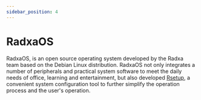 ```yaml
---
sidebar_position: 4
---
```


# RadxaOS

RadxaOS, is an open source operating system developed by the Radxa team based on the Debian Linux distribution. RadxaOS not only integrates a number of peripherals and practical system software to meet the daily needs of office, learning and entertainment, but also developed [Rsetup](./rsetup.md), a convenient system configuration tool to further simplify the operation process and the user's operation.

<DocCardList />
